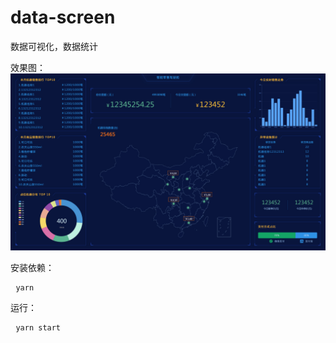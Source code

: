 # data-screen
数据可视化，数据统计

效果图：
![image](https://github.com/eleven-123/data-screen/blob/master/preview/1-3.jpg)

安装依赖：
<pre>
 <code>yarn</code>
</pre>
运行：
<pre>
 <code>yarn start</code>
</pre>
